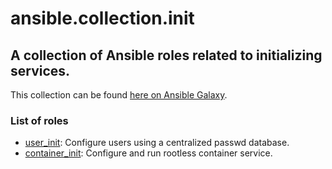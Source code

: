 ansible.collection.init
=======================

## A collection of Ansible roles related to initializing services.

This collection can be found [here on Ansible Galaxy](https://galaxy.ansible.com/sjmonson/init).

### List of roles

- [user_init](roles/user_init/README.md): Configure users using a centralized passwd database.
- [container_init](roles/container_init/README.md): Configure and run rootless container service.
